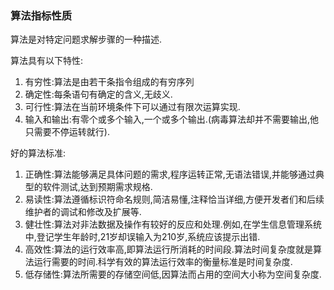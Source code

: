 ### 算法指标性质

算法是对特定问题求解步骤的一种描述.

算法具有以下特性:

1. 有穷性:算法是由若干条指令组成的有穷序列
2. 确定性:每条语句有确定的含义,无歧义.
3. 可行性:算法在当前环境条件下可以通过有限次运算实现.
4. 输入和输出:有零个或多个输入,一个或多个输出.(病毒算法却并不需要输出,他只需要不停运转就行).

好的算法标准:

1. 正确性:算法能够满足具体问题的需求,程序运转正常,无语法错误,并能够通过典型的软件测试,达到预期需求规格.
2. 易读性:算法遵循标识符命名规则,简洁易懂,注释恰当详细,方便开发者们和后续维护者的调试和修改及扩展等.
3. 健壮性:算法对非法数据及操作有较好的反应和处理.例如,在学生信息管理系统中,登记学生年龄时,21岁却误输入为210岁,系统应该提示出错.
4. 高效性:算法的运行效率高,即算法运行所消耗的时间段.算法时间复杂度就是算法运行需要的时间.科学有效的算法运行效率的衡量标准是时间复杂度.
5. 低存储性:算法所需要的存储空间低,因算法而占用的空间大小称为空间复杂度.
